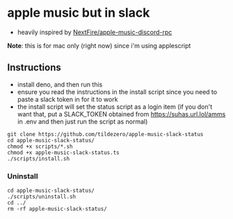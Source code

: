 # apple music but in slack

- heavily inspired by [NextFire/apple-music-discord-rpc](https://github.com/NextFire/apple-music-discord-rpc)

**Note**: this is for mac only (right now) since i'm using applescript

## Instructions
- install deno, and then run this
- ensure you read the instructions in the install script since you need to paste a slack token in for it to work
- the install script will set the status script as a login item (if you don't want that, put a SLACK_TOKEN obtained from https://suhas.url.lol/amms in .env and then just run the script as normal)
```
git clone https://github.com/tildezero/apple-music-slack-status
cd apple-music-slack-status/
chmod +x scripts/*.sh
chmod +x apple-music-slack-status.ts
./scripts/install.sh
```

### Uninstall
```
cd apple-music-slack-status/
./scripts/uninstall.sh
cd ../
rm -rf apple-music-slack-status/
```
